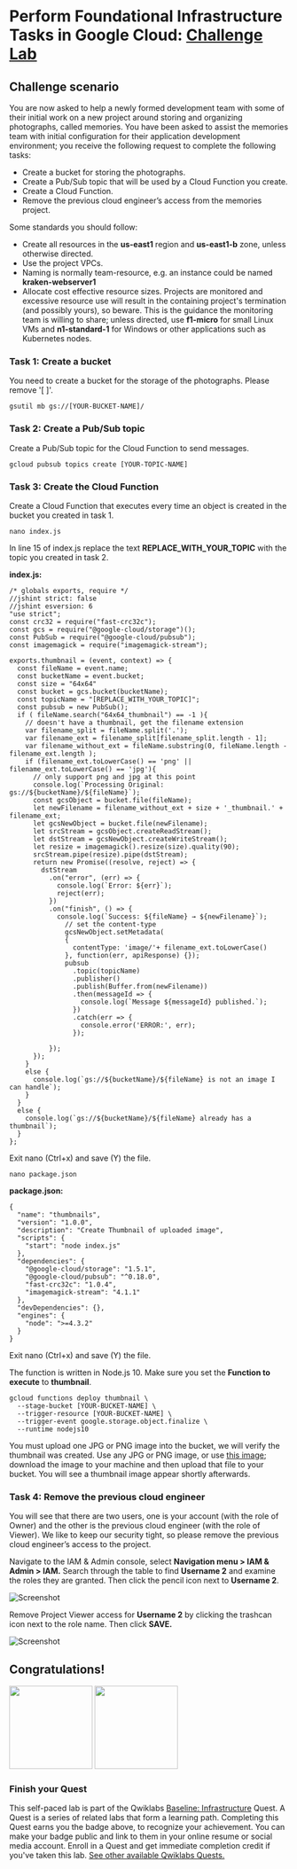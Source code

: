 # Perform Foundational Infrastructure Tasks in Google Cloud: [Challenge Lab](https://www.qwiklabs.com/focuses/10379?parent=catalog)

## Challenge scenario
You are now asked to help a newly formed development team with some of their initial work on a new project around storing and organizing photographs, called memories. You have been asked to assist the memories team with initial configuration for their application development environment; you receive the following request to complete the following tasks:

- Create a bucket for storing the photographs.
- Create a Pub/Sub topic that will be used by a Cloud Function you create.
- Create a Cloud Function.
- Remove the previous cloud engineer’s access from the memories project.

Some standards you should follow:
- Create all resources in the **us-east1** region and **us-east1-b** zone, unless otherwise directed.
- Use the project VPCs.
- Naming is normally team-resource, e.g. an instance could be named **kraken-webserver1**
- Allocate cost effective resource sizes. Projects are monitored and excessive resource use will result in the containing project's termination (and possibly yours), so beware. This is the guidance the monitoring team is willing to share; unless directed, use **f1-micro** for small Linux VMs and **n1-standard-1** for Windows or other applications such as Kubernetes nodes.


### Task 1: Create a bucket
You need to create a bucket for the storage of the photographs. Please remove '[ ]'.
```
gsutil mb gs://[YOUR-BUCKET-NAME]/
```

### Task 2: Create a Pub/Sub topic
Create a Pub/Sub topic for the Cloud Function to send messages.
```
gcloud pubsub topics create [YOUR-TOPIC-NAME]
```

### Task 3: Create the Cloud Function
Create a Cloud Function that executes every time an object is created in the bucket you created in task 1. 

```
nano index.js
```

In line 15 of index.js replace the text **REPLACE_WITH_YOUR_TOPIC** with the topic you created in task 2.

**index.js:**
```
/* globals exports, require */
//jshint strict: false
//jshint esversion: 6
"use strict";
const crc32 = require("fast-crc32c");
const gcs = require("@google-cloud/storage")();
const PubSub = require("@google-cloud/pubsub");
const imagemagick = require("imagemagick-stream");

exports.thumbnail = (event, context) => {
  const fileName = event.name;
  const bucketName = event.bucket;
  const size = "64x64"
  const bucket = gcs.bucket(bucketName);
  const topicName = "[REPLACE_WITH_YOUR_TOPIC]";
  const pubsub = new PubSub();
  if ( fileName.search("64x64_thumbnail") == -1 ){
    // doesn't have a thumbnail, get the filename extension
    var filename_split = fileName.split('.');
    var filename_ext = filename_split[filename_split.length - 1];
    var filename_without_ext = fileName.substring(0, fileName.length - filename_ext.length );
    if (filename_ext.toLowerCase() == 'png' || filename_ext.toLowerCase() == 'jpg'){
      // only support png and jpg at this point
      console.log(`Processing Original: gs://${bucketName}/${fileName}`);
      const gcsObject = bucket.file(fileName);
      let newFilename = filename_without_ext + size + '_thumbnail.' + filename_ext;
      let gcsNewObject = bucket.file(newFilename);
      let srcStream = gcsObject.createReadStream();
      let dstStream = gcsNewObject.createWriteStream();
      let resize = imagemagick().resize(size).quality(90);
      srcStream.pipe(resize).pipe(dstStream);
      return new Promise((resolve, reject) => {
        dstStream
          .on("error", (err) => {
            console.log(`Error: ${err}`);
            reject(err);
          })
          .on("finish", () => {
            console.log(`Success: ${fileName} → ${newFilename}`);
              // set the content-type
              gcsNewObject.setMetadata(
              {
                contentType: 'image/'+ filename_ext.toLowerCase()
              }, function(err, apiResponse) {});
              pubsub
                .topic(topicName)
                .publisher()
                .publish(Buffer.from(newFilename))
                .then(messageId => {
                  console.log(`Message ${messageId} published.`);
                })
                .catch(err => {
                  console.error('ERROR:', err);
                });

          });
      });
    }
    else {
      console.log(`gs://${bucketName}/${fileName} is not an image I can handle`);
    }
  }
  else {
    console.log(`gs://${bucketName}/${fileName} already has a thumbnail`);
  }
};
```
Exit nano (Ctrl+x) and save (Y) the file.

```
nano package.json
```

**package.json:**
```
{
  "name": "thumbnails",
  "version": "1.0.0",
  "description": "Create Thumbnail of uploaded image",
  "scripts": {
    "start": "node index.js"
  },
  "dependencies": {
    "@google-cloud/storage": "1.5.1",
    "@google-cloud/pubsub": "^0.18.0",
    "fast-crc32c": "1.0.4",
    "imagemagick-stream": "4.1.1"
  },
  "devDependencies": {},
  "engines": {
    "node": ">=4.3.2"
  }
}
```
Exit nano (Ctrl+x) and save (Y) the file.

The function is written in Node.js 10. Make sure you set the **Function to execute** to **thumbnail**.
```
gcloud functions deploy thumbnail \
  --stage-bucket [YOUR-BUCKET-NAME] \
  --trigger-resource [YOUR-BUCKET-NAME] \
  --trigger-event google.storage.object.finalize \
  --runtime nodejs10
```

You must upload one JPG or PNG image into the bucket, we will verify the thumbnail was created. Use any JPG or PNG image, or use [this image](https://storage.googleapis.com/cloud-training/gsp315/map.jpg); download the image to your machine and then upload that file to your bucket. You will see a thumbnail image appear shortly afterwards.

### Task 4: Remove the previous cloud engineer
You will see that there are two users, one is your account (with the role of Owner) and the other is the previous cloud engineer (with the role of Viewer). We like to keep our security tight, so please remove the previous cloud engineer’s access to the project.

Navigate to the IAM & Admin console, select **Navigation menu > IAM & Admin > IAM.**
Search through the table to find **Username 2** and examine the roles they are granted. Then click the pencil icon next to **Username 2**.

![Screenshot](https://github.com/kkkkk317/qwiklabs-challenge-lab-gcp/blob/main/img/Perform-Foundational-IAM-1.png)

Remove Project Viewer access for **Username 2** by clicking the trashcan icon next to the role name. Then click **SAVE.**

![Screenshot](https://github.com/kkkkk317/qwiklabs-challenge-lab-gcp/blob/main/img/Perform-Foundational-IAM-2.png)


## Congratulations!
<img src="https://github.com/kkkkk317/qwiklabs-challenge-lab-gcp/blob/main/img/Perform-Foundational-Infrastructure-Tasks-in-Google-Cloud.png" height="150" /> <img src="https://github.com/kkkkk317/qwiklabs-challenge-lab-gcp/blob/main/img/Perform-Foundational-Infrastructure-Tasks-in-Google-Cloud-cl.png" height="150" />


### Finish your Quest
This self-paced lab is part of the Qwiklabs [Baseline: Infrastructure](https://google.qwiklabs.com/quests/33) Quest. A Quest is a series of related labs that form a learning path. Completing this Quest earns you the badge above, to recognize your achievement. You can make your badge public and link to them in your online resume or social media account. Enroll in a Quest and get immediate completion credit if you've taken this lab. [See other available Qwiklabs Quests.](https://google.qwiklabs.com/catalog)

